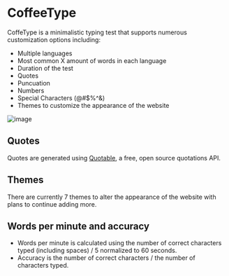 # CoffeeType

CoffeType is a minimalistic typing test that supports numerous customization options including:

* Multiple languages
* Most common X amount of words in each language
* Duration of the test
* Quotes
* Puncuation
* Numbers
* Special Characters (@#$%^&)
* Themes to customize the appearance of the website

![image](CoffeeType-homepage.PNG)

## Quotes

Quotes are generated using [Quotable](https://github.com/lukePeavey/quotable), a free, open source quotations API.

## Themes 

There are currently 7 themes to alter the appearance of the website with plans to continue adding more.

## Words per minute and accuracy

* Words per minute is calculated using the number of correct characters typed (including spaces) / 5 normalized to 60 seconds.
* Accuracy is the number of correct characters / the number of characters typed.